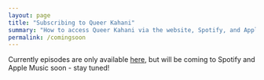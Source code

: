 ```yaml
---
layout: page
title: "Subscribing to Queer Kahani"
summary: "How to access Queer Kahani via the website, Spotify, and Apple Podcasts."
permalink: /comingsoon
---
```


Currently episodes are only available [here](index.html), but will be coming to Spotify and Apple Music soon - stay tuned! 

